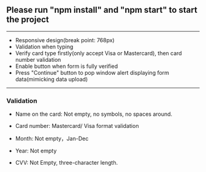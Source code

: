 ## Please run "npm install" and "npm start" to start the project

***

- Responsive design(break point: 768px)
- Validation when typing
- Verify card type firstly(only accept Visa or Mastercard), then card number validation
- Enable button when form is fully verified
- Press "Continue" button to pop window alert displaying form data(mimicking data upload)

***

### Validation

- Name on the card: Not empty, no symbols, no spaces around.

- Card number: Mastercard/ Visa format validation

- Month: Not empty，Jan-Dec

- Year: Not empty

- CVV: Not Empty, three-character length. 
